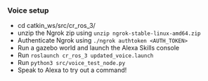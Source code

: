 
### Voice setup
* cd catkin_ws/src/cr_ros_3/
* unzip the Ngrok zip using `unzip ngrok-stable-linux-amd64.zip`
* Authenticate Ngrok using `./ngrok authtoken <AUTH_TOKEN>`
* Run a gazebo world and launch the Alexa Skills console
* Run `roslaunch cr_ros_3 updated_voice.launch`
* Run `python3 src/voice_test_node.py`
* Speak to Alexa to try out a command!
